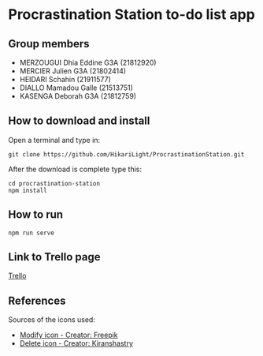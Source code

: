 # Procrastination Station to-do list app

## Group members
- MERZOUGUI Dhia Eddine G3A (21812920)
- MERCIER Julien G3A (21802414)
- HEIDARI Schahin (21911577)
- DIALLO Mamadou Galle (21513751)
- KASENGA Deborah G3A (21812759)

## How to download and install
Open a terminal and type in:
```
git clone https://github.com/HikariLight/ProcrastinationStation.git
```
After the download is complete type this:
```
cd procrastination-station
npm install
```

## How to run
```
npm run serve
```

## Link to Trello page
[Trello](https://trello.com/b/CSSTGECq)

## References
Sources of the icons used:
- [Modify icon - Creator: Freepik](https://www.flaticon.com/free-icon/edit-button_84380?term=modify&page=1&position=1&page=1&position=1&related_id=84380&origin=search)
- [Delete icon - Creator: Kiranshastry](https://www.flaticon.com/free-icon/delete_1214428?term=delete&page=1&position=1&page=1&position=1&related_id=1214428&origin=search)